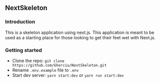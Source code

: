 ## NextSkeleton

### Introduction
This is a skeleton application using next.js. This application is meant to be used as a starting place for those looking to get their feet wet with Next.js.

### Getting started
- Clone the repo: `git clone https://github.com/Gherciu/NextSkeleton.git`
- Rename `.env.example` file to `.env`
- Start dev server: `yarn start:dev` or `yarn run start:dev`
